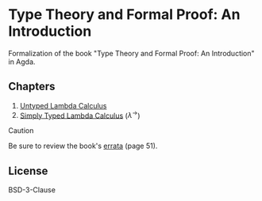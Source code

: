# Type Theory and Formal Proof: An Introduction

Formalization of the book "Type Theory and Formal Proof: An Introduction" in Agda.

## Chapters

1. [Untyped Lambda Calculus](./src/Untyped.agda)
2. [Simply Typed Lambda Calculus](./src/STLC.agda) ($\lambda ^ \to$)

> [!CAUTION]
> Be sure to review the book's [errata][errata] (page 51).

## License

BSD-3-Clause

[errata]: https://wsinrpn.win.tue.nl/CUP-C-Selected-exercises.pdf
